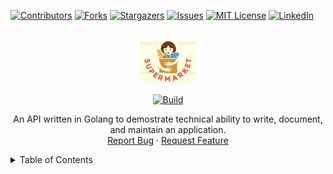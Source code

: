 <div id="top"></div>


[![Contributors][contributors-shield]][contributors-url]
[![Forks][forks-shield]][forks-url]
[![Stargazers][stars-shield]][stars-url]
[![Issues][issues-shield]][issues-url]
[![MIT License][license-shield]][license-url]
[![LinkedIn][linkedin-shield]][linkedin-url]



<br />
<div align="center">
  <a href="https://github.com/jeffbum/supermarket-api">
    <img src="./logo.png" alt="Logo" width="90" height="70">
  </a>

[![Build][workflow-badge]][workflow-url]

  <p align="center">
    An API written in Golang to demostrate technical ability to write, document, and maintain an application.
    <br />
    <a href="https://github.com/jeffbum/supermarket-api/issues">Report Bug</a>
    ·
    <a href="https://github.com/jeffbum/supermarket-api/issues">Request Feature</a>
  </p>
</div>



<details>
  <summary>Table of Contents</summary>
  <ol>
    <li>
      <a href="#about-the-project">About The Project</a>
      <ul>
        <li><a href="#built-with">Built With</a></li>
      </ul>
    </li>
    <li>
      <ul>
        <li><a href="#prerequisites">Prerequisites</a></li>
        <li><a href="#installation">Installation</a></li>
        <li><a href="#run-locally">Run Locally</a></li>
        <li><a href="#run-in-docker-container">Run In Docker Container</a></li>
        <li><a href="#curl-commands">Curl Commands</a></li>
<p align="right">(<a href="#top">back to top</a>)</p>



### Built With

* [Golang](https://go.dev/)
* [gorilla/mux](https://pkg.go.dev/github.com/gorilla/mux)

<p align="right">(<a href="#top">back to top</a>)</p>

### Prerequisites

This is an example of how to list things you need to use the software and how to install them.
* Download [Golang](https://go.dev/dl/) if you're going to run this locally.
* Download [Docker](https://docs.docker.com/get-docker/)

### Installation

  Clone the repo
   ```sh
   git clone https://github.com/jeffbum/supermarket-api.git
   ```

### Run Locally

   ```sh
   go run main.go
   ```

### Run In Docker Container

```sh
   docker-compose up
   ```

<p align="right">(<a href="#top">back to top</a>)</p>

### Curl Commands
Here are curl commands you can run to hit available endpoints:
- GET all produce
  ```sh
   curl http://localhost:8080/api/v1/produce
   ```
- GET  produce by Id
  ```sh
   curl http://localhost:8080/api/v1/produce/L6M9-5P3N-Y5QR-LHEL
   ```
- POST create produce
  ```sh
   curl -X POST -H "Content-Type: application/json" \
    -d '{"produceCode": "QWE1-QWE2-QWE3-QWE4, "name": "Muffin", "unitPrice": 5.67}' \
    http://localhost:8080/api/v1/produce/
   ```
- DELETE produce by id
  ```sh
   curl -X DELETE http://localhost:8080/api/v1/produce/L6M9-5P3N-Y5QR-LHEL
   ```
## Roadmap

- Move handler functions to a Routes folder/package.
- Create API [documentation](https://github.com/swaggo/swag)
- Implement/Standardize Error types
    - Clean-up scan [failures](https://github.com/jeffbum/supermarket-api/runs/4720127691?check_suite_focus=true)

See the [open issues](https://github.com/jeffbum/supermarket-api/issues) for a full list of proposed features (and known issues).

<p align="right">(<a href="#top">back to top</a>)</p>

## License

Distributed under the MIT License. See `LICENSE.txt` for more information.

<p align="right">(<a href="#top">back to top</a>)</p>



## Contact

Jeff Bumgardner - <a href="mailto:bumgardner.jeffrey@gmail.com">bumgardner.jeffrey@gmail.com</a>

Project Link: [https://github.com/jeffbum/supermarket-api](https://github.com/jeffbum/supermarket-api)

<p align="right">(<a href="#top">back to top</a>)</p>

[contributors-shield]: https://img.shields.io/github/contributors/jeffbum/supermarket-api.svg?style=for-the-badge
[contributors-url]: https://github.com/jeffbum/supermarket-api/graphs/contributors
[forks-shield]: https://img.shields.io/github/forks/jeffbum/supermarket-api.svg?style=for-the-badge
[forks-url]: https://github.com/jeffbum/supermarket-api/network/members
[stars-shield]: https://img.shields.io/github/stars/jeffbum/supermarket-api.svg?style=for-the-badge
[stars-url]: https://github.com/jeffbum/supermarket-api/stargazers
[issues-shield]: https://img.shields.io/github/issues/jeffbum/supermarket-api.svg?style=for-the-badge
[issues-url]: https://github.com/jeffbum/supermarket-api/issues
[license-shield]: https://img.shields.io/github/license/jeffbum/supermarket-api.svg?style=for-the-badge
[license-url]: https://github.com/jeffbum/supermarket-api/blob/master/LICENSE.txt
[linkedin-shield]: https://img.shields.io/badge/-LinkedIn-black.svg?style=for-the-badge&logo=linkedin&colorB=555
[linkedin-url]: https://linkedin.com/in/jeff-bumgardner
[workflow-url]: https://github.com/jeffbum/supermarket-api/actions/workflows
[workflow-badge]: https://github.com/jeffbum/supermarket-api/actions/workflows/main.yml/badge.svg